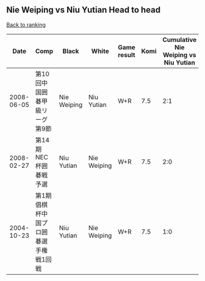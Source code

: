 ## Nie Weiping vs Niu Yutian Head to head

[Back to ranking](../../index.md)




| **Date** | **Comp** | **Black** | **White** | **Game result** | **Komi** | **Cumulative Nie Weiping vs Niu Yutian** | **Nie Weiping streak** | **Niu Yutian streak** | 
| --- | --- | --- | --- | --- | --- | --- | --- | --- |
| 2008-06-05 | 第10回中国囲碁甲級リーグ第9節 | Nie Weiping | Niu Yutian | W+R | 7.5 | 2:1 | 0 | 1 | 
| 2008-02-27 | 第14期NEC杯囲碁戦予選 | Niu Yutian | Nie Weiping | W+R | 7.5 | 2:0 | 2 | 0 | 
| 2004-10-23 | 第1期倡棋杯中国プロ囲碁選手権戦1回戦 | Niu Yutian | Nie Weiping | W+R | 7.5 | 1:0 | 1 | 0 |




